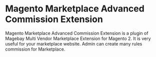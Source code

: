 # Magento Marketplace Advanced Commission Extension
Magento Marketplace Advanced Commission Extension is a plugin of Magebay Multi Vendor Marketplace Extension for Magento 2. It is very useful for your marketplace website. Admin can create many rules commission for Marketplace. 
